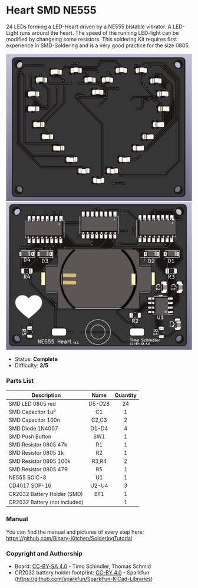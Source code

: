 # Heart SMD NE555
24 LEDs forming a LED-Heart driven by a NE555 bistable vibrator. A LED-Light runs around the heart. The speed of the running LED-light can be modified by changeing some resistors.
This soldering Kit requires first experience in SMD-Soldering and is a very good practice for the size 0805.

<img src="images/front.png" height=400px alt="Heart SMD NE555"> <img src="images/back.png" height=400px alt="Heart SMD NE555">

- Status: **Complete**
- Difficulty: **3/5**

### Parts List

| Description                   |  Name  | Quantity |
|-------------------------------|:------:|:--------:|
| SMD LED 0805 red              | D5-D28 |    24    |
| SMD Capacitor 1uF             |   C1   |     1    |
| SMD Capacitor 100n            |  C2,C3 |     2    |
| SMD Diode 1N4007              |  D1-D4 |     4    |
| SMD Push Button               |   SW1  |     1    |
| SMD Resistor 0805 47k         |   R1   |     1    |
| SMD Resistor 0805 1k          |   R2   |     1    |
| SMD Resistor 0805 100k        |  R3,R4 |     2    |
| SMD Resistor 0805 47R         |   R5   |     1    |
| NE555 SOIC-8                  |   U1   |     1    |
| CD4017 SOP-16                 |  U2-U4 |     3    |
| CR2032 Battery Holder (SMD)   |   BT1  |     1    |
| CR2032 Battery (not included) |        |     1    |

### Manual
You can find the manual and pictures of every step here: https://github.com/Binary-Kitchen/SolderingTutorial

### Copyright and Authorship

- Board: [CC-BY-SA 4.0](https://creativecommons.org/licenses/by-sa/4.0/) - Timo Schindler, Thomas Schmid
- CR2032 battery holder footprint: [CC-BY 4.0](https://creativecommons.org/licenses/by/4.0/) - Sparkfun (https://github.com/sparkfun/SparkFun-KiCad-Libraries)
